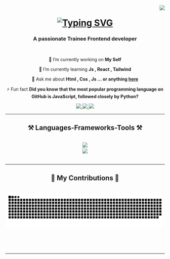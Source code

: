 <img align="right" src="https://visitor-badge.laobi.icu/badge?page_id=Amir-Ranjbr.Amir-Ranjbr" />

<h1 align="center">
<a href="https://git.io/typing-svg"><img src="https://readme-typing-svg.herokuapp.com?font=Fira+Code&pause=1000&color=FF8956&center=true&vCenter=true&random=false&width=435&lines=Hi+There+%F0%9F%91%8B;Welcome+to+my+Github+%F0%9F%98%8A;My+name+is+Amir+Ranjbr+%E2%98%BA%EF%B8%8F%E2%9C%8C%EF%B8%8F" alt="Typing SVG" /></a>
</h1>

<h3 align="center">A passionate Trainee Frontend developer</h3>

<br/>

<div align="center">
 
 🔭 I’m currently working on **My Self**
 
 🌱 I’m currently learning **Js , React , Tailwind**

💬 Ask me about **Html , Css , Js ... or anything [here](https://github.com/Amir-Ranjbr/Amir-Ranjbr/issues)**

⚡ Fun fact **Did you know that the most popular programming language on GitHub is JavaScript, followed closely by Python?**

 </div>
 
 <div align="center"> 
  <a href="mailto:am.ranjbr.ir@gmail.com">
    <img src="https://img.shields.io/badge/Gmail-333333?style=for-the-badge&logo=gmail&logoColor=red" />
  </a>
  <a href="https://www.linkedin.com/in/amir-ranjbar/" target="_blank">
    <img src="https://img.shields.io/badge/LinkedIn-0077B5?style=for-the-badge&logo=linkedin&logoColor=white" target="_blank" />
  </a>
  <a href="https://Amir-Ranjbr.github.io" target="_blank">
     <img src="https://img.shields.io/badge/Portfolio-FF5722?style=for-the-badge&logo=todoist&logoColor=white" target="_blank" /> <!-- sqlite, safari, google-chrome are other good icon options -->
  </a>
</div>

<hr>

<h2 align="center">⚒️ Languages-Frameworks-Tools ⚒️</h2>
<br/>
<div align="center">
    <img src="https://skillicons.dev/icons?i=html,css,javascript,github,git,figma,xd" /><br>
    <img src="https://skillicons.dev/icons?i=vscode,vim,nodejs,stackoverflow,linkedin,discord" /><br>
</div>

<br/>
<hr/>

<div align="center">
  <h2>🐍 My Contributions 🐍</h2>
  <br>

 
<img alt="snake eating my contributions" src="https://github.com/Amir-Ranjbr/Amir-Ranjbr/blob/output/github-contribution-grid-snake.svg" />
  
  <br/><br/><br/>
</div>

<hr/>
<!-- <h2 align="center">⚡ Stats ⚡</h2>
<br>
<div align=center>
  <img width=390 src="https://github-readme-streak-stats-Amir-Ranjbr.vercel.app/?user=Amir-Ranjbr&count_private=true&theme=react&border_radius=10" alt="streak stats"/>
  <img width=390 src="https://github-readme-stats-Amir-Ranjbr.vercel.app/api?username=Amir-Ranjbr&count_private=true&show_icons=true&theme=react&rank_icon=github&border_radius=10" alt="readme stats" />
  <br/>
  <img width=325 align="center" src="https://github-readme-stats-Amir-Ranjbr.vercel.app/api/top-langs/?username=Amir-Ranjbr&hide=HTML&langs_count=8&layout=compact&theme=react&border_radius=10&size_weight=0.5&count_weight=0.5&exclude_repo=github-readme-stats" alt="top langs" />
</div>

<br/><br/>

<hr/>

<br/>

<div align="center">
<a href='https://ko-fi.com/V7V4RAK9C' target='_blank'><img height='64' style='border:0px;height:64px;' src='https://storage.ko-fi.com/cdn/kofi1.png?v=3' border='0' alt='Buy Me a Coffee at ko-fi.com' /></a>
</div>

<br/>
<!--
**Amir-Ranjbr/Amir-Ranjbr** is a ✨ _special_ ✨ repository because its `README.md` (this file) appears on your GitHub profile.

Here are some ideas to get you started:

- 🔭 I’m currently working on my self ...
- 🌱 I’m currently learning ...
- 👯 I’m looking to collaborate on ...
- 🤔 I’m looking for help with ...
- 💬 Ask me about ...
- 📫 How to reach me: ...
- 😄 Pronouns: ...
- ⚡ Fun fact: ...
-->

